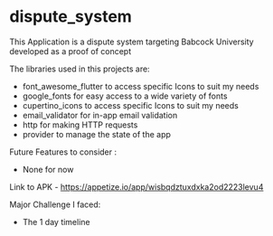# dispute_system

 

This Application is a dispute system targeting Babcock University developed as a proof of concept


The libraries used in this projects are:
- font_awesome_flutter to access specific Icons to suit my needs
- google_fonts for easy access to a wide variety of fonts
- cupertino_icons  to access specific Icons to suit my needs
- email_validator for in-app email validation
- http for making HTTP requests
- provider to manage the state of the app

Future Features to consider :
- None for now

Link to APK - https://appetize.io/app/wisbqdztuxdxka2od2223levu4

Major Challenge I faced:
- The 1 day timeline


